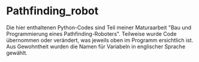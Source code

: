 # Pathfinding_robot

Die hier enthaltenen Python-Codes sind Teil meiner Maturaarbeit "Bau und Programmierung eines Pathfinding-Roboters". Teilweise wurde Code übernommen oder verändert, was jeweils oben im Programm ersichtlich ist. Aus Gewohntheit wurden die Namen für Variabeln in englischer Sprache gewählt.
